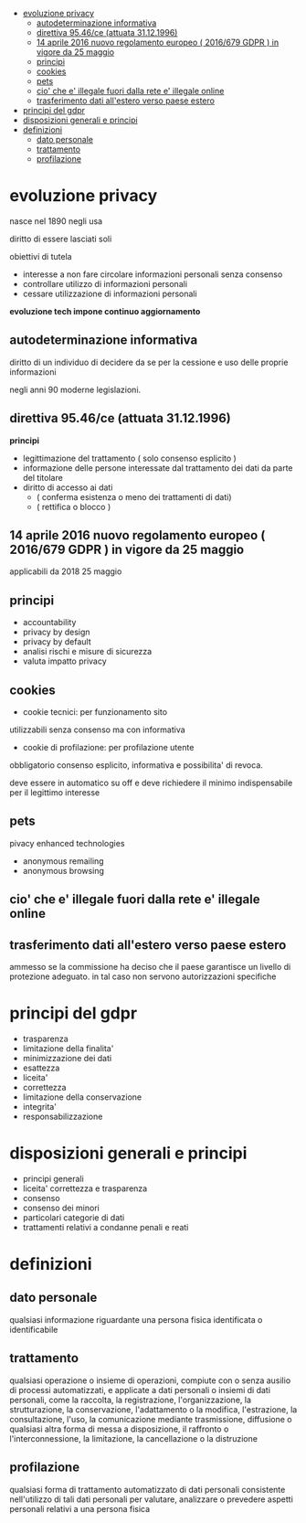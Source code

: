 <!--toc:start-->

- [evoluzione privacy](#evoluzione-privacy)
  - [autodeterminazione informativa](#autodeterminazione-informativa)
  - [direttiva 95.46/ce (attuata 31.12.1996)](#direttiva-9546ce-attuata-31121996)
  - [14 aprile 2016 nuovo regolamento europeo ( 2016/679 GDPR ) in vigore da 25 maggio](#14-aprile-2016-nuovo-regolamento-europeo-2016679-gdpr-in-vigore-da-25-maggio)
  - [principi](#principi)
  - [cookies](#cookies)
  - [pets](#pets)
  - [cio' che e' illegale fuori dalla rete e' illegale online](#cio-che-e-illegale-fuori-dalla-rete-e-illegale-online)
  - [trasferimento dati all'estero verso paese estero](#trasferimento-dati-allestero-verso-paese-estero)
- [principi del gdpr](#principi-del-gdpr)
- [disposizioni generali e principi](#disposizioni-generali-e-principi)
- [definizioni](#definizioni)
  - [dato personale](#dato-personale)
  - [trattamento](#trattamento)
  - [profilazione](#profilazione)
  <!--toc:end-->

# evoluzione privacy

nasce nel 1890 negli usa

diritto di essere lasciati soli

obiettivi di tutela

- interesse a non fare circolare informazioni personali senza consenso
- controllare utilizzo di informazioni personali
- cessare utilizzazione di informazioni personali

**evoluzione tech impone continuo aggiornamento**

## autodeterminazione informativa

diritto di un individuo di decidere da se per la cessione e uso delle proprie
informazioni

negli anni 90 moderne legislazioni.

## direttiva 95.46/ce (attuata 31.12.1996)

**principi**

- legittimazione del trattamento ( solo consenso esplicito )
- informazione delle persone interessate dal trattamento dei dati da parte del
  titolare
- diritto di accesso ai dati
  - ( conferma esistenza o meno dei trattamenti di dati)
  - ( rettifica o blocco )

## 14 aprile 2016 nuovo regolamento europeo ( 2016/679 GDPR ) in vigore da 25 maggio

applicabili da 2018 25 maggio

## principi

- accountability
- privacy by design
- privacy by default
- analisi rischi e misure di sicurezza
- valuta impatto privacy

## cookies

- cookie tecnici: per funzionamento sito

utilizzabili senza consenso ma con informativa

- cookie di profilazione: per profilazione utente

obbligatorio consenso esplicito, informativa e possibilita' di revoca.

deve essere in automatico su off e deve richiedere il minimo indispensabile per
il legittimo interesse

## pets

pivacy enhanced technologies

- anonymous remailing
- anonymous browsing

## cio' che e' illegale fuori dalla rete e' illegale online

## trasferimento dati all'estero verso paese estero

ammesso se la commissione ha deciso che il paese garantisce un livello di
protezione adeguato. in tal caso non servono autorizzazioni specifiche

# principi del gdpr

- trasparenza
- limitazione della finalita'
- minimizzazione dei dati
- esattezza
- liceita'
- correttezza
- limitazione della conservazione
- integrita'
- responsabilizzazione

# disposizioni generali e principi

- principi generali
- liceita' correttezza e trasparenza
- consenso
- consenso dei minori
- particolari categorie di dati
- trattamenti relativi a condanne penali e reati

# definizioni

## dato personale

qualsiasi informazione riguardante una persona fisica identificata o
identificabile

## trattamento

qualsiasi operazione o insieme di operazioni, compiute con o senza ausilio di
processi automatizzati, e applicate a dati personali o insiemi di dati
personali, come la raccolta, la registrazione, l'organizzazione, la
strutturazione, la conservazione, l'adattamento o la modifica, l'estrazione, la
consultazione, l'uso, la comunicazione mediante trasmissione, diffusione o
qualsiasi altra forma di messa a disposizione, il raffronto o
l'interconnessione, la limitazione, la cancellazione o la distruzione

## profilazione

qualsiasi forma di trattamento automatizzato di dati personali consistente
nell'utilizzo di tali dati personali per valutare, analizzare o prevedere
aspetti personali relativi a una persona fisica
